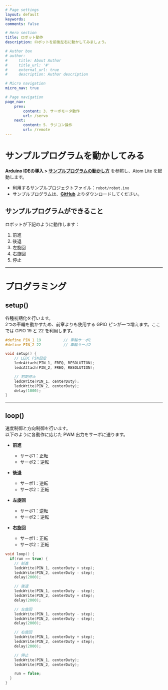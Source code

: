 ```yaml
---
# Page settings
layout: default
keywords:
comments: false

# Hero section
title: ロボット動作
description: ロボットを前後左右に動かしてみましょう。

# Author box
# author:
#     title: About Author
#     title_url: '#'
#     external_url: true
#     description: Author description

# Micro navigation
micro_nav: true

# Page navigation
page_nav:
    prev:
        content: 3. サーボモータ動作
        url: /servo
    next:
        content: 5. ラジコン操作
        url: /remote
---
```


# サンプルプログラムを動かしてみる

**Arduino IDEの導入 > <a href="../enviroment/#%E3%82%B5%E3%83%B3%E3%83%97%E3%83%AB%E3%83%97%E3%83%AD%E3%82%B0%E3%83%A9%E3%83%A0%E3%81%AE%E5%8B%95%E3%81%8B%E3%81%97%E6%96%B9" target="_blank" rel="noopener noreferrer">サンプルプログラムの動かし方</a>** を参照し、Atom Lite を起動します。

- 利用するサンプルプロジェクトファイル：`robot/robot.ino`  
- サンプルプログラムは、**<a href="https://github.com/LifeTechRobotics/secaro_arduino_projects.git" target="_blank" rel="noopener noreferrer">GitHub</a>** よりダウンロードしてください。

## サンプルプログラムができること

ロボットが下記のように動作します：

1. 前進  
2. 後退  
3. 左旋回  
4. 右旋回  
5. 停止  

---

# プログラミング

## setup()

各種初期化を行います。  
2つの車輪を動かすため、前章よりも使用する GPIO ピンが一つ増えます。ここでは GPIO 19 と 22 を利用します。

```cpp
#define PIN_1 19          // 車輪サーボ1
#define PIN_2 22          // 車輪サーボ2

void setup() {
    // LEDC PIN設定
    ledcAttach(PIN_1, FREQ, RESOLUTION);
    ledcAttach(PIN_2, FREQ, RESOLUTION);

    // 初期停止
    ledcWrite(PIN_1, centerDuty);
    ledcWrite(PIN_2, centerDuty);
    delay(1000);
}
```

---

## loop()

速度制御と方向制御を行います。  
以下のように各動作に応じた PWM 出力をサーボに送ります。

- **前進**
  - サーボ1：正転
  - サーボ2：逆転

- **後退**
  - サーボ1：逆転
  - サーボ2：正転

- **左旋回**
  - サーボ1：逆転
  - サーボ2：逆転

- **右旋回**
  - サーボ1：正転
  - サーボ2：正転

```cpp
void loop() {
  if(run == true) {
    // 前進
    ledcWrite(PIN_1, centerDuty + step);
    ledcWrite(PIN_2, centerDuty - step);
    delay(2000);

    // 後退
    ledcWrite(PIN_1, centerDuty - step);
    ledcWrite(PIN_2, centerDuty + step);
    delay(2000);

    // 左旋回
    ledcWrite(PIN_1, centerDuty - step);
    ledcWrite(PIN_2, centerDuty - step);
    delay(2000);

    // 右旋回
    ledcWrite(PIN_1, centerDuty + step);
    ledcWrite(PIN_2, centerDuty + step);
    delay(2000);

    // 停止
    ledcWrite(PIN_1, centerDuty);
    ledcWrite(PIN_2, centerDuty);

    run = false;
  }
}
```
